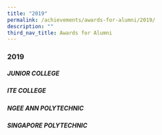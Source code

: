 ```yaml
---
title: "2019"
permalink: /achievements/awards-for-alumni/2019/
description: ""
third_nav_title: Awards for Alumni
---
```

### **2019**
##### **JUNIOR COLLEGE**

##### **ITE COLLEGE**

##### **NGEE ANN POLYTECHNIC**

##### **SINGAPORE POLYTECHNIC**

